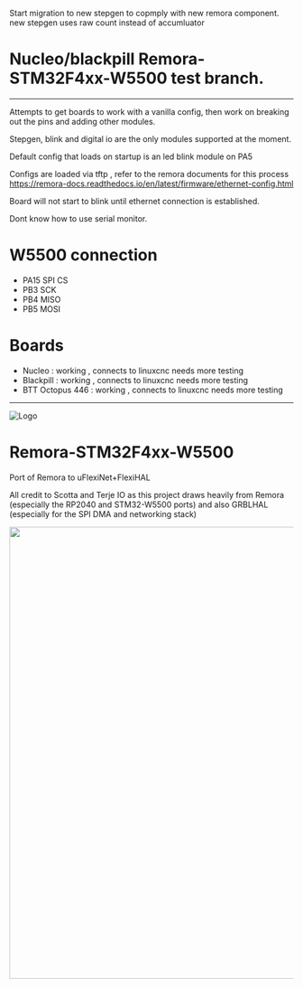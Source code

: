 Start migration to new stepgen to copmply with new remora component. new stepgen uses raw count instead of accumluator 

# Nucleo/blackpill Remora-STM32F4xx-W5500 test branch. 
------------------------------------------

Attempts to get boards to work with a vanilla config, then work on breaking out the pins and adding other modules.

Stepgen, blink and digital io are the only modules supported at the moment. 

Default config that loads on startup is an led blink module on PA5

Configs are loaded via tftp , refer to the remora documents for this process
https://remora-docs.readthedocs.io/en/latest/firmware/ethernet-config.html

Board will not start to blink until ethernet connection is established. 

Dont know how to use serial monitor. 

# W5500 connection


 - PA15 SPI CS
 - PB3 SCK
 - PB4  MISO
 - PB5 MOSI


# Boards
- Nucleo : working , connects to linuxcnc needs more testing
- Blackpill : working , connects to linuxcnc needs more testing
- BTT Octopus 446 : working , connects to linuxcnc needs more testing


------------------------------------------

![Logo](/readme_images/logo_sm.jpg)
# Remora-STM32F4xx-W5500
Port of Remora to uFlexiNet+FlexiHAL

All credit to Scotta and Terje IO as this project draws heavily from Remora (especially the RP2040 and STM32-W5500 ports) and also GRBLHAL (especially for the SPI DMA and networking stack)

<img src="/readme_images/Board_installed.jpg" width="800">
